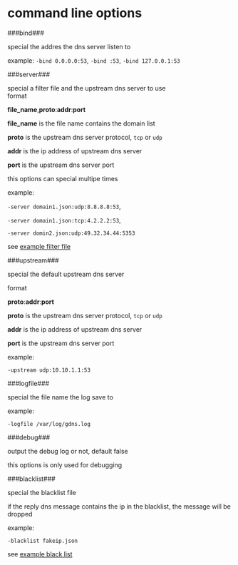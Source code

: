 command line options
=====================

###bind###

   special the addres the dns server listen to
   
example: 
        `-bind 0.0.0.0:53`,
        `-bind :53`,
        `-bind 127.0.0.1:53`
        
###server###

special a filter file and the upstream dns server to use        
format

   **file_name**,**proto**:**addr**:**port**
   
   **file_name** is the file name contains the domain list
   
   **proto** is the upstream dns server protocol, `tcp` or `udp`
   
   **addr** is the ip address of upstream dns server
   
   **port** is the upstream dns server port
   
 this options can special multipe times
 
example:

`-server domain1.json:udp:8.8.8.8:53`,
    
`-server domain1.json:tcp:4.2.2.2:53`,
    
`-server domin2.json:udp:49.32.34.44:5353`
    
 see [example filter file](ex_config.md#filter-file)   
    
###upstream###

special the default upstream dns server   

format

**proto**:**addr**:**port**

   **proto** is the upstream dns server protocol, `tcp` or `udp`
   
   **addr** is the ip address of upstream dns server
   
   **port** is the upstream dns server port
   
example:

`-upstream udp:10.10.1.1:53`

###logfile###

special the file name the log save to

example:

`-logfile /var/log/gdns.log`

###debug###

output the debug log or not, default false

this options is only used for debugging

###blacklist###

special the blacklist file

if the reply dns message contains the ip in the blacklist, the message will be dropped

example:

`-blacklist fakeip.json`

see [example black list](ex_config.md#blacklist-file)